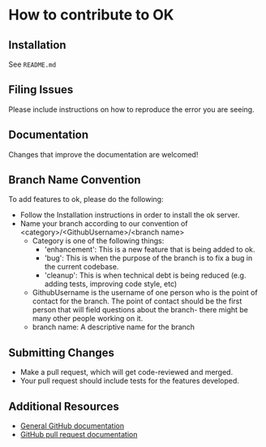# How to contribute to OK

Installation
--------------
See `README.md`

Filing Issues
----------------
Please include instructions on how to reproduce the error you are seeing.

Documentation
----------------
Changes that improve the documentation are welcomed!

Branch Name Convention
--------------------
To add features to ok, please do the following:

- Follow the Installation instructions in order to install the ok server.
- Name your branch according to our convention of &lt;category&gt;/&lt;GithubUsername&gt;/&lt;branch name&gt;
  * Category is one of the following things:
    - 'enhancement': This is a new feature that is being added to ok.
    - 'bug': This is when the purpose of the branch is to fix a bug in the current codebase.
    - 'cleanup': This is when technical debt is being reduced (e.g. adding tests, improving code style, etc)
  * GithubUsername is the username of one person who is the point of contact for the branch. The point of contact should be the first person that will field questions about the branch- there might be many other people working on it.
  * branch name: A descriptive name for the branch

Submitting Changes
----------------------
- Make a pull request, which will get code-reviewed and merged.
- Your pull request should include tests for the features developed.


Additional Resources
------------------------
* [General GitHub documentation](https://help.github.com/)
* [GitHub pull request documentation](https://help.github.com/send-pull-requests/)
